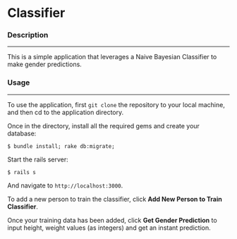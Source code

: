 # Classifier

### Description
***
This is a simple application that leverages a Naive Bayesian Classifier to make gender predictions.

### Usage
***
To use the application, first ```git clone``` the repository to your local machine, and then cd to the application directory.

Once in the directory, install all the required gems and create your database:
```
$ bundle install; rake db:migrate;
```
Start the rails server:
```
$ rails s
```

And navigate to ```http://localhost:3000```.

To add a new person to train the classifier, click **Add New Person to Train Classifier**.

Once your training data has been added, click **Get Gender Prediction** to input height, weight values (as integers) and get an instant prediction.